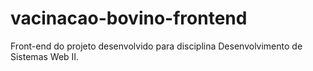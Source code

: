 # vacinacao-bovino-frontend
Front-end do projeto desenvolvido para disciplina Desenvolvimento de Sistemas Web II.
